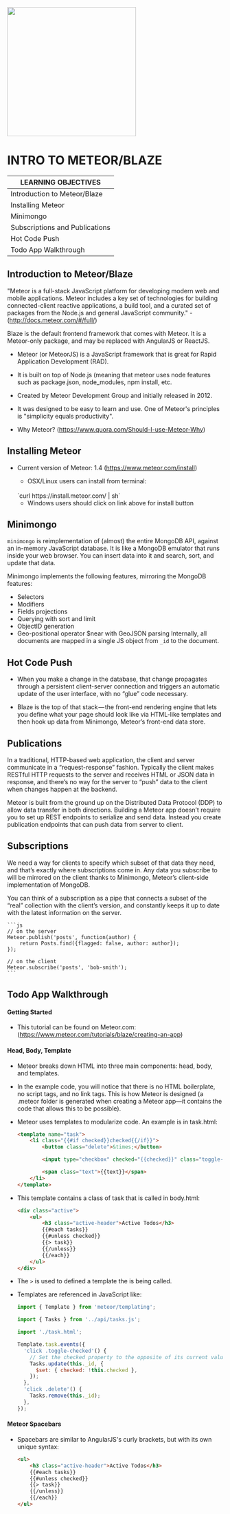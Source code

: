 <img src="https://d14xs1qewsqjcd.cloudfront.net/assets/og-image-logo.png" width="300">

# INTRO TO METEOR/BLAZE

| LEARNING OBJECTIVES |
|---|
| Introduction to Meteor/Blaze |
| Installing Meteor |
| Minimongo |
| Subscriptions and Publications |
| Hot Code Push |
| Todo App Walkthrough |

## Introduction to Meteor/Blaze

"Meteor is a full-stack JavaScript platform for developing modern web and mobile applications. Meteor includes a key set of technologies for building connected-client reactive applications, a build tool, and a curated set of packages from the Node.js and general JavaScript community." - (http://docs.meteor.com/#/full/)

Blaze is the default frontend framework that comes with Meteor. It is a Meteor-only package, and may be replaced with AngularJS or ReactJS.

- Meteor (or MeteorJS) is a JavaScript framework that is great for Rapid Application Development (RAD).

- It is built on top of Node.js (meaning that meteor uses node features such as package.json, node_modules, npm install, etc. 	

- Created by Meteor Development Group and initially released in 2012.

- It was designed to be easy to learn and use. One of Meteor's principles is "simplicity equals productivity".

- Why Meteor? (https://www.quora.com/Should-I-use-Meteor-Why)

## Installing Meteor

- Current version of Meteor: 1.4 (https://www.meteor.com/install)

	- OSX/Linux users can install from terminal:
	<br>
	`curl https://install.meteor.com/ | sh`

	- Windows users should click on link above for install button


## Minimongo

`minimongo` is reimplementation of (almost) the entire MongoDB API, against an in-memory JavaScript database. It is like a MongoDB emulator that runs inside your web browser. You can insert data into it and search, sort, and update that data.

Minimongo implements the following features, mirroring the MongoDB features:
* Selectors
* Modifiers
* Fields projections
* Querying with sort and limit
* ObjectID generation
* Geo-positional operator $near with GeoJSON parsing
Internally, all documents are mapped in a single JS object from `_id` to the document.

## Hot Code Push

- When you make a change in the database, that change propagates through a persistent client-server connection and triggers an automatic update of the user interface, with no “glue” code necessary.

- Blaze is the top of that stack — the front-end rendering engine that lets you define what your page should look like via HTML-like templates and then hook up data from Minimongo, Meteor’s front-end data store.

## Publications

In a traditional, HTTP-based web application, the client and server communicate in a “request-response” fashion. Typically the client makes RESTful HTTP requests to the server and receives HTML or JSON data in response, and there’s no way for the server to “push” data to the client when changes happen at the backend.

Meteor is built from the ground up on the Distributed Data Protocol (DDP) to allow data transfer in both directions. Building a Meteor app doesn’t require you to set up REST endpoints to serialize and send data. Instead you create publication endpoints that can push data from server to client.

## Subscriptions

We need a way for clients to specify which subset of that data they need, and that’s exactly where subscriptions come in.
Any data you subscribe to will be mirrored on the client thanks to Minimongo, Meteor’s client-side implementation of MongoDB.

You can think of a subscription as a pipe that connects a subset of the “real” collection with the client’s version, and constantly keeps it up to date with the latest information on the server.

	```js
	// on the server
	Meteor.publish('posts', function(author) {
		return Posts.find({flagged: false, author: author});
	});

	// on the client
	Meteor.subscribe('posts', 'bob-smith');
	```

## Todo App Walkthrough

#### Getting Started

- This tutorial can be found on Meteor.com: (https://www.meteor.com/tutorials/blaze/creating-an-app)

#### Head, Body, Template

- Meteor breaks down HTML into three main components: head, body, and templates.

- In the example code, you will notice that there is no HTML boilerplate, no script tags, and no link tags. This is how Meteor is designed (a .meteor folder is generated when creating a Meteor app—it contains the code that allows this to be possible).

- Meteor uses templates to modularize code. An example is in task.html:

	```html
	<template name="task">
		<li class="{{#if checked}}checked{{/if}}">
			<button class="delete">&times;</button>

			<input type="checkbox" checked="{{checked}}" class="toggle-checked" />

			<span class="text">{{text}}</span>
		</li>
	</template>
	```
- This template contains a class of task that is called in body.html:

	```html
	<div class="active">
		<ul>
			<h3 class="active-header">Active Todos</h3>
			{{#each tasks}}
			{{#unless checked}}
			{{> task}}
			{{/unless}}
			{{/each}}
		</ul>
	</div>
	```
- The `>` is used to defined a template the is being called.
- Templates are referenced in JavaScript like:

	```js
	import { Template } from 'meteor/templating';

	import { Tasks } from '../api/tasks.js';

	import './task.html';

	Template.task.events({
	  'click .toggle-checked'() {
	    // Set the checked property to the opposite of its current value
	    Tasks.update(this._id, {
	      $set: { checked: !this.checked },
	    });
	  },
	  'click .delete'() {
	    Tasks.remove(this._id);
	  },
	});
	```

#### Meteor Spacebars

- Spacebars are similar to AngularJS's curly brackets, but with its own unique syntax:

	```html
	<ul>
		<h3 class="active-header">Active Todos</h3>
		{{#each tasks}}
		{{#unless checked}}
		{{> task}}
		{{/unless}}
		{{/each}}
	</ul>
	```
